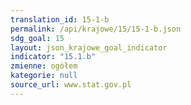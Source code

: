 ```yaml
---
translation_id: 15-1-b
permalink: /api/krajowe/15/15-1-b.json
sdg_goal: 15
layout: json_krajowe_goal_indicator
indicator: "15.1.b"
zmienne: ogółem
kategorie: null
source_url: www.stat.gov.pl
---
```

